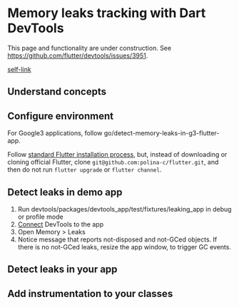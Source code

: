 # Memory leaks tracking with Dart DevTools

This page and functionality are under construction. See https://github.com/flutter/devtools/issues/3951.

[self-link](https://github.com/flutter/devtools/blob/master/packages/devtools_app/lib/src/screens/memory/panes/leaks/LEAK_TRACKING.md)

## Understand concepts

## Configure environment

For Google3 applications, follow go/detect-memory-leaks-in-g3-flutter-app.

Follow [standard Flutter installation process](https://docs.flutter.dev/get-started/install), but,
instead of downloading or cloning official Flutter, clone `git@github.com:polina-c/flutter.git`,
and then do not run `flutter upgrade` or `flutter channel`.

## Detect leaks in demo app

1. Run devtools/packages/devtools_app/test/fixtures/leaking_app in debug or profile mode
2. [Connect](https://docs.flutter.dev/development/tools/devtools/cli#open-devtools-and-connect-to-the-target-app) DevTools to the app 
3. Open Memory > Leaks
4. Notice message that reports not-disposed and not-GCed objects. If there is no not-GCed leaks,
resize the app window, to trigger GC events.

## Detect leaks in your app



## Add instrumentation to your classes
